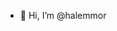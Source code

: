 - 👋 Hi, I’m @halemmor
<!---
halemmor/halemmor is a ✨ special ✨ repository because its `README.md` (this file) appears on your GitHub profile.
You can click the Preview link to take a look at your changes.
--->
